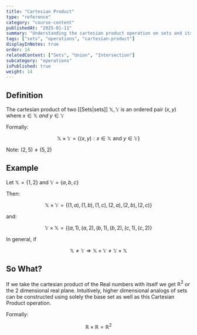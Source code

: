```yaml
---
title: "Cartesian Product"
type: "reference"
category: "course-content"
publishedAt: "2025-01-11"
summary: "Understanding the cartesian product operation on sets and its applications."
tags: ["sets", "operations", "cartesian-product"]
displayInNotes: true
order: 14
relatedContent: ["Sets", "Union", "Intersection"]
subcategory: "operations"
isPublished: true
weight: 14
---
```


## Definition
The cartesian product of two [[Sets|sets]] $\mathbb{X}, \mathbb{Y}$ is an ordered pair $(x,y)$ where $x \in \mathbb{X}$ *and* $y \in \mathbb{Y}$

Formally: 

$$
\mathbb{X} \times \mathbb{Y} = \{ (x,y): x \in \mathbb{X} \text{ and } y \in \mathbb{Y}\}
$$

Note: $(2,5) \neq (5,2)$

## Example
Let $\mathbb{X}=\{1,2\}$ and $\mathbb{Y}=\{a,b,c\}$

Then: 

$$
\mathbb{X} \times \mathbb{Y} = \{(1,a),(1,b),(1,c),(2,a),(2,b),(2,c)\}
$$

and:

$$
\mathbb{Y} \times \mathbb{X} = \{(a,1),(a,2),(b,1),(b,2),(c,1),(c,2)\}
$$

In general, if 

$$
\mathbb{X} \neq \mathbb{Y} \Rightarrow \mathbb{X} \times \mathbb{Y} \neq \mathbb{Y} \times \mathbb{X}
$$

## So What?
If we take the cartesian product of the Real numbers with itself we get $\mathbb{R}^2$ or the 2 dimensional real plane. Intuitively, higher dimensional analogs of sets can be constructed using solely the base set as well as this Cartesian Product operation.

Formally: 

$$
\mathbb{R} \times \mathbb{R} = \mathbb{R}^2
$$